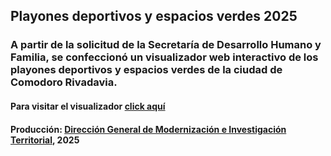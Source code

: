 ## Playones deportivos y espacios verdes 2025

### A partir de la solicitud de la Secretaría de Desarrollo Humano y Familia, se confeccionó un visualizador web interactivo de los playones deportivos y espacios verdes de la ciudad de Comodoro Rivadavia.

#### Para visitar el visualizador <a href="https://agstnrdz.github.io/webmap-2/webmap.html" target="_blank">click aquí</a>

#### Producción: <a href="https://www.comodoro.gov.ar/miciudad/" target="_blank">Dirección General de Modernización e Investigación Territorial</a>, 2025

